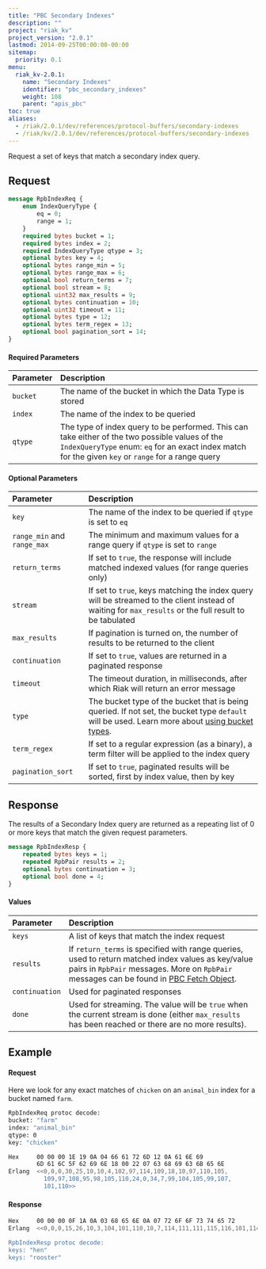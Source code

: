 ```yaml
---
title: "PBC Secondary Indexes"
description: ""
project: "riak_kv"
project_version: "2.0.1"
lastmod: 2014-09-25T00:00:00-00:00
sitemap:
  priority: 0.1
menu:
  riak_kv-2.0.1:
    name: "Secondary Indexes"
    identifier: "pbc_secondary_indexes"
    weight: 108
    parent: "apis_pbc"
toc: true
aliases:
  - /riak/2.0.1/dev/references/protocol-buffers/secondary-indexes
  - /riak/kv/2.0.1/dev/references/protocol-buffers/secondary-indexes
---
```


Request a set of keys that match a secondary index query.

## Request

```protobuf
message RpbIndexReq {
    enum IndexQueryType {
        eq = 0;
        range = 1;
    }
    required bytes bucket = 1;
    required bytes index = 2;
    required IndexQueryType qtype = 3;
    optional bytes key = 4;
    optional bytes range_min = 5;
    optional bytes range_max = 6;
    optional bool return_terms = 7;
    optional bool stream = 8;
    optional uint32 max_results = 9;
    optional bytes continuation = 10;
    optional uint32 timeout = 11;
    optional bytes type = 12;
    optional bytes term_regex = 13;
    optional bool pagination_sort = 14;
}
```

#### Required Parameters

Parameter | Description
:---------|:-----------
`bucket` | The name of the bucket in which the Data Type is stored
`index` | The name of the index to be queried
`qtype` | The type of index query to be performed. This can take either of the two possible values of the `IndexQueryType` enum: `eq` for an exact index match for the given `key` or `range` for a range query

#### Optional Parameters

Parameter | Description
:---------|:-----------
`key` | The name of the index to be queried if `qtype` is set to `eq`
`range_min` and `range_max` | The minimum and maximum values for a range query if `qtype` is set to `range`
`return_terms` | If set to `true`, the response will include matched indexed values (for range queries only)
`stream` | If set to `true`, keys matching the index query will be streamed to the client instead of waiting for `max_results` or the full result to be tabulated
`max_results` | If pagination is turned on, the number of results to be returned to the client
`continuation` | If set to `true`, values are returned in a paginated response
`timeout` | The timeout duration, in milliseconds, after which Riak will return an error message
`type` | The bucket type of the bucket that is being queried. If not set, the bucket type `default` will be used. Learn more about [using bucket types]({{<baseurl>}}riak/kv/2.0.1/developing/usage/bucket-types).
`term_regex` | If set to a regular expression (as a binary), a term filter will be applied to the index query
`pagination_sort` | If set to `true`, paginated results will be sorted, first by index value, then by key

## Response

The results of a Secondary Index query are returned as a repeating list
of 0 or more keys that match the given request parameters.

```protobuf
message RpbIndexResp {
    repeated bytes keys = 1;
    repeated RpbPair results = 2;
    optional bytes continuation = 3;
    optional bool done = 4;
}
```

#### Values

Parameter | Description
:---------|:-----------
`keys` | A list of keys that match the index request
`results` | If `return_terms` is specified with range queries, used to return matched index values as key/value pairs in `RpbPair` messages. More on `RpbPair` messages can be found in [PBC Fetch Object]({{<baseurl>}}riak/kv/2.0.1/developing/api/protocol-buffers/fetch-object).
`continuation` | Used for paginated responses
`done` | Used for streaming. The value will be `true` when the current stream is done (either `max_results` has been reached or there are no more results).

## Example

#### Request

Here we look for any exact matches of `chicken` on an `animal_bin` index
for a bucket named `farm`.

```bash
RpbIndexReq protoc decode:
bucket: "farm"
index: "animal_bin"
qtype: 0
key: "chicken"

Hex     00 00 00 1E 19 0A 04 66 61 72 6D 12 0A 61 6E 69
        6D 61 6C 5F 62 69 6E 18 00 22 07 63 68 69 63 6B 65 6E
Erlang  <<0,0,0,30,25,10,10,4,102,97,114,109,18,10,97,110,105,
          109,97,108,95,98,105,110,24,0,34,7,99,104,105,99,107,
          101,110>>
```

#### Response

```bash
Hex     00 00 00 0F 1A 0A 03 68 65 6E 0A 07 72 6F 6F 73 74 65 72
Erlang  <<0,0,0,15,26,10,3,104,101,110,10,7,114,111,111,115,116,101,114>>

RpbIndexResp protoc decode:
keys: "hen"
keys: "rooster"
```
